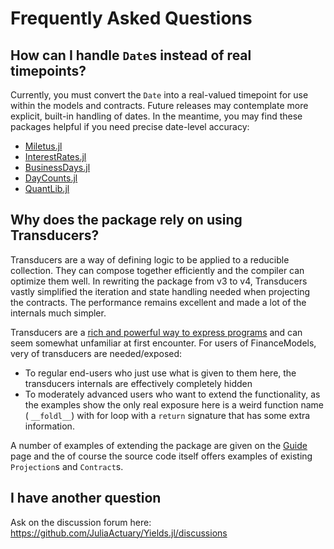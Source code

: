 # Frequently Asked Questions

## How can I handle `Date`s instead of real timepoints?

Currently, you must convert the `Date` into a real-valued timepoint for use within the models and contracts. Future releases may contemplate more explicit, built-in handling of dates. In the meantime, you may find these packages helpful if you need precise date-level accuracy:

- [Miletus.jl](https://github.com/JuliaComputing/Miletus.jl)
- [InterestRates.jl](https://github.com/felipenoris/InterestRates.jl)
- [BusinessDays.jl](https://github.com/JuliaFinance/BusinessDays.jl)
- [DayCounts.jl](https://github.com/JuliaFinance/DayCounts.jl)
- [QuantLib.jl](https://github.com/pazzo83/QuantLib.jl)

## Why does the package rely on using Transducers?

Transducers are a way of defining logic to be applied to a reducible collection. They can compose together efficiently and the compiler can optimize them well. In rewriting the package from v3 to v4, Transducers vastly simplified the iteration and state handling needed when projecting the contracts. The performance remains excellent and made a lot of the internals much simpler.

Transducers are a [rich and powerful way to express programs](https://www.youtube.com/watch?v=6mTbuzafcII) and can seem somewhat unfamiliar at first encounter. For users of FinanceModels, very of transducers are needed/exposed:

- To regular end-users who just use what is given to them here, the transducers internals are effectively completely hidden
- To moderately advanced users who want to extend the functionality, as the examples show the only real exposure here is a weird function name ( `__foldl__`) with for loop with a `return` signature that has some extra information.

A number of examples of extending the package are given on the [Guide](./guide.html) page and the of course the source code itself offers examples of existing `Projection`s and `Contract`s.


## I have another question

Ask on the discussion forum here: https://github.com/JuliaActuary/Yields.jl/discussions

